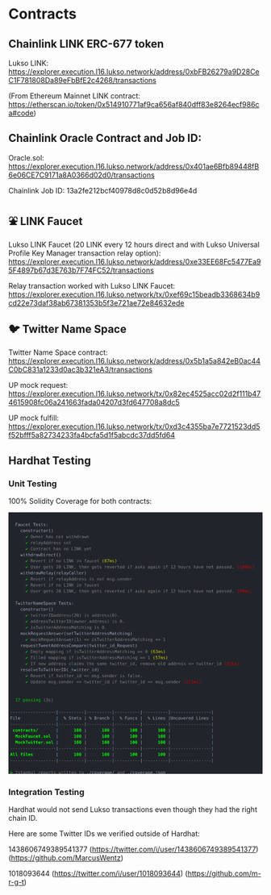 # Contracts

## Chainlink LINK ERC-677 token

Lukso LINK: https://explorer.execution.l16.lukso.network/address/0xbFB26279a9D28CeC1F781808Da89eFbBfE2c4268/transactions

(From Ethereum Mainnet LINK contract: https://etherscan.io/token/0x514910771af9ca656af840dff83e8264ecf986ca#code)

## Chainlink Oracle Contract and Job ID:

Oracle.sol: https://explorer.execution.l16.lukso.network/address/0x401ae6Bfb89448fB6e06CE7C9171a8A0366d02d0/transactions

Chainlink Job ID: 13a2fe212bcf40978d8c0d52b8d96e4d

## :fountain: LINK Faucet

Lukso LINK Faucet (20 LINK every 12 hours direct and with Lukso Universal Profile Key Manager transaction relay option):
https://explorer.execution.l16.lukso.network/address/0xe33EE68Fc5477Ea95F4897b67d3E763b7F74FC52/transactions

Relay transaction worked with Lukso LINK Faucet: https://explorer.execution.l16.lukso.network/tx/0xef69c15beadb3368634b9cd22e73daf38ab67381353b5f3e721ae72e84632ede

## :bird: Twitter Name Space

Twitter Name Space contract: https://explorer.execution.l16.lukso.network/address/0x5b1a5a842eB0ac44C0bC831a1233d0ac3b321eA3/transactions

UP mock request: https://explorer.execution.l16.lukso.network/tx/0x82ec4525acc02d2f111b474615908fc06a241663fada04207d3fd647708a8dc5

UP mock fulfill: https://explorer.execution.l16.lukso.network/tx/0xd3c4355ba7e7721523dd5f52bfff5a82734233fa4bcfa5d1f5abcdc37dd5fd64

## Hardhat Testing

### Unit Testing

100% Solidity Coverage for both contracts:

<img src="https://github.com/LuksOracle/contracts/blob/main/test/unit/unitTestCoverage.png" alt="Testing"/>

### Integration Testing

Hardhat would not send Lukso transactions even though they had the right chain ID.

Here are some Twitter IDs we verified outside of Hardhat:

1438606749389541377
(https://twitter.com/i/user/1438606749389541377)
(https://github.com/MarcusWentz)

1018093644
(https://twitter.com/i/user/1018093644)
(https://github.com/m-r-g-t)
